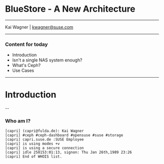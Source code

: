 # BlueStore - A New Architecture

<hr>
<p>Kai Wagner | <a href="mailto:kwagner@suse.com">kwagner@suse.com</a></p>

---

### Content for today

* Introduction
* Isn't a single NAS system enough?
* What's Ceph?
* Use Cases

---

# Introduction

--

### Who am I?

```
[capri] (capri@fulda.de): Kai Wagner
[capri] #ceph #ceph-dashboard #opensuse #suse #storage 
[capri] capri.suse.de :SUSE Employee 
[capri] is using modes +v
[capri] is using a secure connection
[capri] idle 258153:01:13, signon: Thu Jan 26th,1989 23:26
[capri] End of WHOIS list.
```

